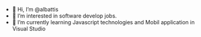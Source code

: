- 👋 Hi, I’m @albattis
- 👀 I’m interested in software develop jobs.
- 🌱 I’m currently learning Javascript technologies and Mobil application in Visual Studio



